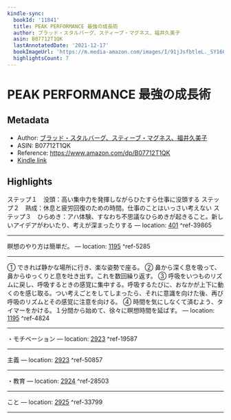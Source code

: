 ```yaml
---
kindle-sync:
  bookId: '11841'
  title: PEAK PERFORMANCE 最強の成長術
  author: ブラッド・スタルバーグ、スティーブ・マグネス、福井久美子
  asin: B07712T1QK
  lastAnnotatedDate: '2021-12-17'
  bookImageUrl: 'https://m.media-amazon.com/images/I/91jJsfbtleL._SY160.jpg'
  highlightsCount: 7
---
```

# PEAK PERFORMANCE 最強の成長術
## Metadata
* Author: [ブラッド・スタルバーグ、スティーブ・マグネス、福井久美子](https://www.amazon.comundefined)
* ASIN: B07712T1QK
* Reference: https://www.amazon.com/dp/B07712T1QK
* [Kindle link](kindle://book?action=open&asin=B07712T1QK)

## Highlights
ステップ１　没頭：高い集中力を発揮しながらひたすら仕事に没頭する ステップ２　熟成：休息と疲労回復のための時間。仕事のことはいっさい考えない ステップ３　ひらめき：アハ体験、すなわち不思議なひらめきが起きること。新しいアイデアがわいたり、考えが深まったりする — location: [401](kindle://book?action=open&asin=B07712T1QK&location=401) ^ref-39865

---
瞑想のやり方は簡単だ。 — location: [1195](kindle://book?action=open&asin=B07712T1QK&location=1195) ^ref-5285

---
① できれば静かな場所に行き、楽な姿勢で座る。 ② 鼻から深く息を吸って、鼻からゆっくりと息を吐き出す。これを数回繰り返す。 ③ 呼吸をいつものリズムに戻し、呼吸するときの感覚に集中する。呼吸するたびに、おなかが上下に動くのを感じ取る。つい考えごとをしてしまったら、それに意識を向けた後、再び呼吸のリズムとその感覚に注意を向ける。 ④ 時間を気にしなくて済むよう、タイマーをかける。１分間から始めて、徐々に瞑想時間を延ばす。 — location: [1195](kindle://book?action=open&asin=B07712T1QK&location=1195) ^ref-4824

---
・モチベーション — location: [2923](kindle://book?action=open&asin=B07712T1QK&location=2923) ^ref-19587

---
主義 — location: [2923](kindle://book?action=open&asin=B07712T1QK&location=2923) ^ref-50857

---
・教育 — location: [2924](kindle://book?action=open&asin=B07712T1QK&location=2924) ^ref-28503

---
こと — location: [2925](kindle://book?action=open&asin=B07712T1QK&location=2925) ^ref-33799

---

